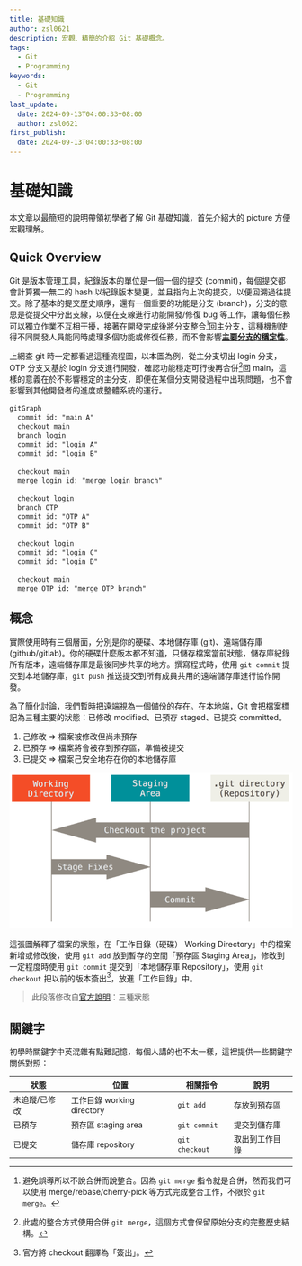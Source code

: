 ```yaml
---
title: 基礎知識
author: zsl0621
description: 宏觀、精簡的介紹 Git 基礎概念。
tags:
  - Git
  - Programming
keywords:
  - Git
  - Programming
last_update:
  date: 2024-09-13T04:00:33+08:00
  author: zsl0621
first_publish:
  date: 2024-09-13T04:00:33+08:00
---
```


# 基礎知識

本文章以最簡短的說明帶領初學者了解 Git 基礎知識，首先介紹大的 picture 方便宏觀理解。

## Quick Overview

Git 是版本管理工具，紀錄版本的單位是一個一個的提交 (commit)，每個提交都會計算獨一無二的 hash 以紀錄版本變更，並且指向上次的提交，以便回溯過往提交。除了基本的提交歷史順序，還有一個重要的功能是分支 (branch)，分支的意思是從提交中分出支線，以便在支線進行功能開發/修復 bug 等工作，讓每個任務可以獨立作業不互相干擾，接著在開發完成後將分支整合[^merge]回主分支，這種機制使得不同開發人員能同時處理多個功能或修復任務，而不會影響<u>**主要分支的穩定性**</u>。

[^merge]: 避免誤導所以不說合併而說整合。因為 `git merge` 指令就是合併，然而我們可以使用 merge/rebase/cherry-pick 等方式完成整合工作，不限於 `git merge`。

上網查 git 時一定都看過這種流程圖，以本圖為例，從主分支切出 login 分支，OTP 分支又基於 login 分支進行開發，確認功能穩定可行後再合併[^combine]回 main，這樣的意義在於不影響穩定的主分支，即便在某個分支開發過程中出現問題，也不會影響到其他開發者的進度或整體系統的運行。

[^combine]: 此處的整合方式使用合併 `git merge`，這個方式會保留原始分支的完整歷史結構。

```mermaid
gitGraph
  commit id: "main A"
  checkout main
  branch login
  commit id: "login A"
  commit id: "login B"

  checkout main
  merge login id: "merge login branch"

  checkout login
  branch OTP
  commit id: "OTP A"
  commit id: "OTP B"

  checkout login
  commit id: "login C"
  commit id: "login D"

  checkout main
  merge OTP id: "merge OTP branch"
```

## 概念

實際使用時有三個層面，分別是你的硬碟、本地儲存庫 (git)、遠端儲存庫 (github/gitlab)。你的硬碟什麼版本都不知道，只儲存檔案當前狀態，儲存庫紀錄所有版本，遠端儲存庫是最後同步共享的地方。撰寫程式時，使用 `git commit` 提交到本地儲存庫，`git push` 推送提交到所有成員共用的遠端儲存庫進行協作開發。

為了簡化討論，我們暫時把遠端視為一個備份的存在。在本地端，Git 會把檔案標記為三種主要的狀態：已修改 modified、已預存 staged、已提交  committed。

1. 己修改 => 檔案被修改但尚未預存
2. 已預存 => 檔案將會被存到預存區，準備被提交
3. 已提交 => 檔案己安全地存在你的本地儲存庫

![Git 檔案狀態](areas.png "Git 檔案狀態")

這張圖解釋了檔案的狀態，在「工作目錄（硬碟） Working Directory」中的檔案新增或修改後，使用 `git add` 放到暫存的空間「預存區 Staging Area」，修改到一定程度時使用 `git commit` 提交到「本地儲存庫 Repository」，使用 `git checkout` 把以前的版本簽出[^checkout]，放進「工作目錄」中。

[^checkout]: 官方將 checkout 翻譯為「簽出」。

> 此段落修改自[官方說明](https://git-scm.com/book/zh-tw/v2/%E9%96%8B%E5%A7%8B-Git-%E5%9F%BA%E7%A4%8E%E8%A6%81%E9%BB%9E)：三種狀態

## 關鍵字

初學時關鍵字中英混雜有點難記憶，每個人講的也不太一樣，這裡提供一些關鍵字關係對照：

| 狀態           | 位置                      | 相關指令        |   說明         |
|-------------- |-------------------------- |----------------|-------------- |
| 未追蹤/已修改   | 工作目錄 working directory | `git add`      | 存放到預存區    |
| 已預存         | 預存區 staging area        | `git commit`   | 提交到儲存庫    |
| 已提交         | 儲存庫 repository          | `git checkout`<br/> | 取出到工作目錄  |
